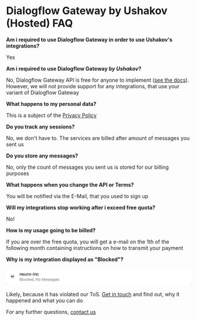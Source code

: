 # Dialogflow Gateway by Ushakov (Hosted) FAQ

**Am i required to use Dialogflow Gateway in order to use Ushakov's integrations?**

Yes

**Am i required to use Dialogflow Gateway *by Ushakov*?**

No, Dialogflow Gateway API is free for anyone to implement ([see the docs](./../README.md)). However, we will not provide support for any integrations, that use your variant of Dialogflow Gateway

**What happens to my personal data?**

This is a subject of the [Privacy Policy](https://cloud.ushakov.co/privacy)

**Do you track any sessions?**

No, we don't have to. The services are billed after amount of messages you sent us

**Do you store any messages?**

No, only the count of messages you sent us is stored for our billing purposes

**What happens when you change the API or Terms?**

You will be notified via the E-Mail, that you used to sign up

**Will my integrations stop working after i exceed free quota?**

No!

**How is my usage going to be billed?**

If you are over the free quota, you will get a e-mail on the 1th of the following month containing instructions on how to transmit your payment

**Why is my integration displayed as "Blocked"?**

![Dialogflow Gateway Blocked](./images/blocked.png)

Likely, because it has violated our ToS. [Get in touch](https://ushakov.co/#contact) and find out, why it happened and what you can do

For any further questions, [contact us](https://ushakov.co/#contact)

